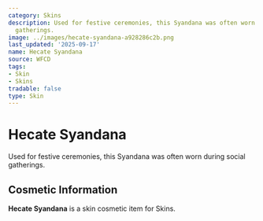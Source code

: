 ```yaml
---
category: Skins
description: Used for festive ceremonies, this Syandana was often worn during social
  gatherings.
image: ../images/hecate-syandana-a928286c2b.png
last_updated: '2025-09-17'
name: Hecate Syandana
source: WFCD
tags:
- Skin
- Skins
tradable: false
type: Skin
---
```


# Hecate Syandana

Used for festive ceremonies, this Syandana was often worn during social gatherings.

## Cosmetic Information

**Hecate Syandana** is a skin cosmetic item for Skins.

